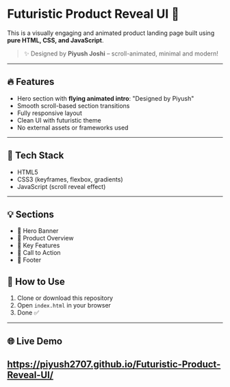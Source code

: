 # Futuristic Product Reveal UI 🚀

This is a visually engaging and animated product landing page built using **pure HTML, CSS, and JavaScript**.

> ✨ Designed by **Piyush Joshi** – scroll-animated, minimal and modern!

---

## 🔥 Features

- Hero section with **flying animated intro**: "Designed by Piyush"
- Smooth scroll-based section transitions
- Fully responsive layout
- Clean UI with futuristic theme
- No external assets or frameworks used

---

## 📂 Tech Stack

- HTML5
- CSS3 (keyframes, flexbox, gradients)
- JavaScript (scroll reveal effect)

---

## 💡 Sections

- 🔹 Hero Banner
- 🔹 Product Overview
- 🔹 Key Features
- 🔹 Call to Action
- 🔹 Footer



## 📁 How to Use

1. Clone or download this repository  
2. Open `index.html` in your browser  
3. Done ✅

---

## 🌐 Live Demo

https://piyush2707.github.io/Futuristic-Product-Reveal-UI/
---
